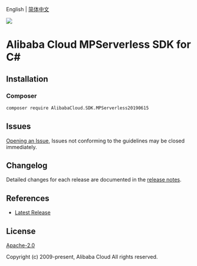 English | [简体中文](README-CN.md)

![](https://aliyunsdk-pages.alicdn.com/icons/AlibabaCloud.svg)

# Alibaba Cloud MPServerless SDK for C#

## Installation

### Composer

```bash
composer require AlibabaCloud.SDK.MPServerless20190615
```

## Issues

[Opening an Issue](https://github.com/aliyun/alibabacloud-csharp-sdk/issues/new), Issues not conforming to the guidelines may be closed immediately.

## Changelog

Detailed changes for each release are documented in the [release notes](./ChangeLog.md).

## References

* [Latest Release](https://github.com/aliyun/alibabacloud-csharp-sdk/)

## License

[Apache-2.0](http://www.apache.org/licenses/LICENSE-2.0)

Copyright (c) 2009-present, Alibaba Cloud All rights reserved.
